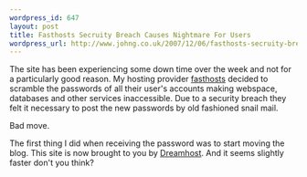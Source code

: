 ```yaml
--- 
wordpress_id: 647
layout: post
title: Fasthosts Secruity Breach Causes Nightmare For Users
wordpress_url: http://www.johng.co.uk/2007/12/06/fasthosts-secruity-breach-causes-nightmare-for-users/
---
```

The site has been experiencing some down time over the week and not for a particularly good reason. My hosting provider <a href="http://www.fasthosts.co.uk">fasthosts</a> decided to scramble the passwords of all their user's accounts making webspace, databases and other services inaccessible. Due to a security breach they felt it necessary to post the new passwords by old fashioned snail mail.

Bad move.

The first thing I did when receiving the password was to start moving the blog. This site is now brought to you by <a href="http://dreamhost.com/">Dreamhost</a>. And it seems slightly faster don't you think?

